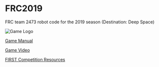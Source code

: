 # FRC2019
FRC team 2473 robot code for the 2019 season (Destination: Deep Space)

![Game Logo](https://www.firstinspires.org/sites/default/files/uploads/rightimage/FIRST-DestDeepSpace-logo_full-color-sponsor-350.png)

[Game Manual](https://firstfrc.blob.core.windows.net/frc2019/Manual/2019FRCGameSeasonManual.pdf)

[Game Video](https://youtu.be/Mew6G_og-PI)

[FIRST Competition Resources](https://www.firstinspires.org/resource-library/frc/competition-manual-qa-system)
